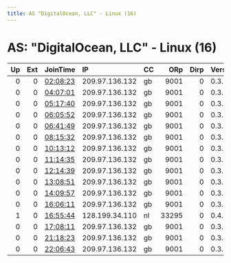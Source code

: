 ```yaml
---
title: AS "DigitalOcean, LLC" - Linux (16)
---
```


# AS: "DigitalOcean, LLC" - Linux (16)

|   Up |   Ext | JoinTime                                                                                            | IP             | CC   |   ORp |   Dirp | Version   | Contact   | Nickname      |   eFamMembers |
|-----:|------:|:----------------------------------------------------------------------------------------------------|:---------------|:-----|------:|-------:|:----------|:----------|:--------------|--------------:|
|    0 |     0 | [02:08:23](https://metrics.torproject.org/rs.html#details/911E2357ACC747C6F1AC1DCA8D8B340C7468C8DD) | 209.97.136.132 | gb   |  9001 |      0 | 0.3.4.11  | None      | hacktheplanet |             1 |
|    0 |     0 | [04:07:01](https://metrics.torproject.org/rs.html#details/3B2E3A7CEF2AC49182C395B7C08C27756268D0BD) | 209.97.136.132 | gb   |  9001 |      0 | 0.3.4.11  | None      | hacktheplanet |             1 |
|    0 |     0 | [05:17:40](https://metrics.torproject.org/rs.html#details/8306032F8B548FCE6DBEFEA32892294B333ABC3D) | 209.97.136.132 | gb   |  9001 |      0 | 0.3.4.11  | None      | hacktheplanet |             1 |
|    0 |     0 | [06:05:52](https://metrics.torproject.org/rs.html#details/978202C2B1B2246FFFC7A68929A2D2B6360F997F) | 209.97.136.132 | gb   |  9001 |      0 | 0.3.4.11  | None      | hacktheplanet |             1 |
|    0 |     0 | [06:41:49](https://metrics.torproject.org/rs.html#details/57779E0B6EB7261CBD7FFB8D1855684DF703BB8B) | 209.97.136.132 | gb   |  9001 |      0 | 0.3.4.11  | None      | hacktheplanet |             1 |
|    0 |     0 | [08:15:32](https://metrics.torproject.org/rs.html#details/9B75469F2D295A181643EB27AE4D7872C6EC09E7) | 209.97.136.132 | gb   |  9001 |      0 | 0.3.4.11  | None      | hacktheplanet |             1 |
|    0 |     0 | [10:13:12](https://metrics.torproject.org/rs.html#details/F115BDF1539DE14F3C4E5BE32BA18437DC721882) | 209.97.136.132 | gb   |  9001 |      0 | 0.3.4.11  | None      | hacktheplanet |             1 |
|    0 |     0 | [11:14:35](https://metrics.torproject.org/rs.html#details/2CDEA3B47E837D5A773FEA4479E13D9F2A0AC7C6) | 209.97.136.132 | gb   |  9001 |      0 | 0.3.4.11  | None      | hacktheplanet |             1 |
|    0 |     0 | [12:14:39](https://metrics.torproject.org/rs.html#details/C14879ED7088A539AE9B8038134C733764D69305) | 209.97.136.132 | gb   |  9001 |      0 | 0.3.4.11  | None      | hacktheplanet |             1 |
|    0 |     0 | [13:08:51](https://metrics.torproject.org/rs.html#details/57FB8751E42954FFE874969E6275C772C4ED2538) | 209.97.136.132 | gb   |  9001 |      0 | 0.3.4.11  | None      | hacktheplanet |             1 |
|    0 |     0 | [14:09:57](https://metrics.torproject.org/rs.html#details/66CA6D57F57F11744FC15D3CCD5329ECC384EDF7) | 209.97.136.132 | gb   |  9001 |      0 | 0.3.4.11  | None      | hacktheplanet |             1 |
|    0 |     0 | [16:06:11](https://metrics.torproject.org/rs.html#details/212ADF6ACBBE90B3BDC910AB59EF21C25D13A79D) | 209.97.136.132 | gb   |  9001 |      0 | 0.3.4.11  | None      | hacktheplanet |             1 |
|    1 |     0 | [16:55:44](https://metrics.torproject.org/rs.html#details/8FE4F242F0EB22545DC4C65423CDDA0CF29F42F4) | 128.199.34.110 | nl   | 33295 |      0 | 0.4.1.6   | None      | Unnamed       |             1 |
|    0 |     0 | [17:08:11](https://metrics.torproject.org/rs.html#details/F8DCADC4DC53B1E3CBF608ACBC7D46629163A38B) | 209.97.136.132 | gb   |  9001 |      0 | 0.3.4.11  | None      | hacktheplanet |             1 |
|    0 |     0 | [21:18:23](https://metrics.torproject.org/rs.html#details/856DDF4E080AFCD938EE58820DE19B97A298063A) | 209.97.136.132 | gb   |  9001 |      0 | 0.3.4.11  | None      | hacktheplanet |             1 |
|    0 |     0 | [22:06:43](https://metrics.torproject.org/rs.html#details/460F4122A0D1BA80B7DFF1E01B26D283184DC035) | 209.97.136.132 | gb   |  9001 |      0 | 0.3.4.11  | None      | hacktheplanet |             1 |
